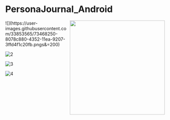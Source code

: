 # PersonaJournal_Android



<img src="https://user-images.githubusercontent.com/33853565/73468263-840c4f80-4352-11ea-8225-5fe018f10b92.png" width=300 align=right>
![](https://user-images.githubusercontent.com/33853565/73468250-8078c880-4352-11ea-9207-3ffd4f1c20fb.pngs&=200)


![2](https://user-images.githubusercontent.com/33853565/73468263-840c4f80-4352-11ea-8225-5fe018f10b92.png)


![3](https://user-images.githubusercontent.com/33853565/73468264-84a4e600-4352-11ea-921b-fc85e23bffd4.png)


![4](https://user-images.githubusercontent.com/33853565/73468265-84a4e600-4352-11ea-8b2e-35de9ff6cc05.png)
